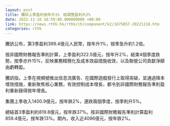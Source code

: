 ```yaml
---
layout: post
title: 騰訊上季盈利按年升1%　經調整盈利升2%
date: 2022-11-16 16:59:00.000000000 +08:00
link: https://news.rthk.hk/rthk/ch/component/k2/1675857-20221116.htm
categories: rthk
---
```


騰訊公布，第3季盈利399.4億元人民幣，按年升1%，按季急升約1.2倍。

按非國際財務報告準則計算，上季盈利322.5億元，按年升2%，結束4個季度跌勢，按季亦升15%，反映業務精簡化及成本效益措施收效，以及聯營公司貢獻淨額由虧轉盈。

騰訊指，上季在視頻號推出信息流廣告、在國際遊戲發行上取得突破，並通過降本增效措施，重新聚焦核心業務，有效控制成本增長，都令到非國際財務報告準則盈利重新錄得按年增長。

集團上季收入1400.9億元，按年跌2%，連跌兩個季度，按季則升5%。

總結首3季盈利約819.8億元，按年跌37%。按非國際財務報告準則計算盈利859.4億元，按年跌13%。期內，收入近4096億元，按年跌2%。
